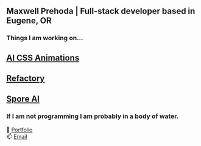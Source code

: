 ## Maxwell Prehoda | Full-stack developer based in Eugene, OR

### Things I am working on...
## [AI CSS Animations](https://www.aicssanimations.com/)
## [Refactory](https://refactory-swart.vercel.app/)
## [Spore AI](https://getspore.com/)

### If I am not programming I am probably in a body of water.

🧑 [Portfolio](https://maxprehoda.info) <br>
📫 [Email](mailto:maxprehoda@gmail.com) <br>

<!--
**MaxPrehoda/MaxPrehoda** is a ✨ _special_ ✨ repository because its `README.md` (this file) appears on your GitHub profile.

